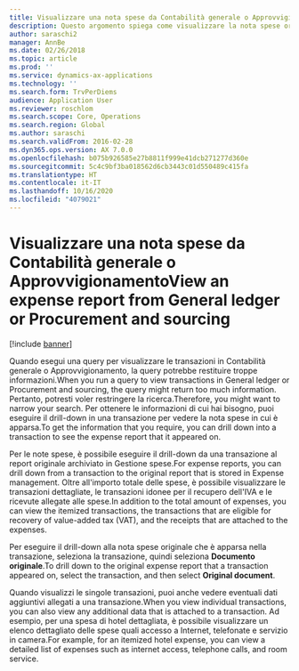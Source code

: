 ```yaml
---
title: Visualizzare una nota spese da Contabilità generale o Approvvigionamento
description: Questo argomento spiega come visualizzare la nota spese originale inclusa in una transazione.
author: saraschi2
manager: AnnBe
ms.date: 02/26/2018
ms.topic: article
ms.prod: ''
ms.service: dynamics-ax-applications
ms.technology: ''
ms.search.form: TrvPerDiems
audience: Application User
ms.reviewer: roschlom
ms.search.scope: Core, Operations
ms.search.region: Global
ms.author: saraschi
ms.search.validFrom: 2016-02-28
ms.dyn365.ops.version: AX 7.0.0
ms.openlocfilehash: b075b926585e27b8811f999e41dcb271277d360e
ms.sourcegitcommit: 5c4c9bf3ba018562d6cb3443c01d550489c415fa
ms.translationtype: HT
ms.contentlocale: it-IT
ms.lasthandoff: 10/16/2020
ms.locfileid: "4079021"
---
```

# <a name="view-an-expense-report-from-general-ledger-or-procurement-and-sourcing"></a><span data-ttu-id="df6b3-103">Visualizzare una nota spese da Contabilità generale o Approvvigionamento</span><span class="sxs-lookup"><span data-stu-id="df6b3-103">View an expense report from General ledger or Procurement and sourcing</span></span>

[!include [banner](../includes/banner.md)]

<span data-ttu-id="df6b3-104">Quando esegui una query per visualizzare le transazioni in Contabilità generale o Approvvigionamento, la query potrebbe restituire troppe informazioni.</span><span class="sxs-lookup"><span data-stu-id="df6b3-104">When you run a query to view transactions in General ledger or Procurement and sourcing, the query might return too much information.</span></span> <span data-ttu-id="df6b3-105">Pertanto, potresti voler restringere la ricerca.</span><span class="sxs-lookup"><span data-stu-id="df6b3-105">Therefore, you might want to narrow your search.</span></span> <span data-ttu-id="df6b3-106">Per ottenere le informazioni di cui hai bisogno, puoi eseguire il drill-down in una transazione per vedere la nota spese in cui è apparsa.</span><span class="sxs-lookup"><span data-stu-id="df6b3-106">To get the information that you require, you can drill down into a transaction to see the expense report that it appeared on.</span></span>

<span data-ttu-id="df6b3-107">Per le note spese, è possibile eseguire il drill-down da una transazione al report originale archiviato in Gestione spese.</span><span class="sxs-lookup"><span data-stu-id="df6b3-107">For expense reports, you can drill down from a transaction to the original report that is stored in Expense management.</span></span> <span data-ttu-id="df6b3-108">Oltre all'importo totale delle spese, è possibile visualizzare le transazioni dettagliate, le transazioni idonee per il recupero dell'IVA e le ricevute allegate alle spese.</span><span class="sxs-lookup"><span data-stu-id="df6b3-108">In addition to the total amount of expenses, you can view the itemized transactions, the transactions that are eligible for recovery of value-added tax (VAT), and the receipts that are attached to the expenses.</span></span>

<span data-ttu-id="df6b3-109">Per eseguire il drill-down alla nota spese originale che è apparsa nella transazione, seleziona la transazione, quindi seleziona **Documento originale**.</span><span class="sxs-lookup"><span data-stu-id="df6b3-109">To drill down to the original expense report that a transaction appeared on, select the transaction, and then select **Original document**.</span></span>

<span data-ttu-id="df6b3-110">Quando visualizzi le singole transazioni, puoi anche vedere eventuali dati aggiuntivi allegati a una transazione.</span><span class="sxs-lookup"><span data-stu-id="df6b3-110">When you view individual transactions, you can also view any additional data that is attached to a transaction.</span></span> <span data-ttu-id="df6b3-111">Ad esempio, per una spesa di hotel dettagliata, è possibile visualizzare un elenco dettagliato delle spese quali accesso a Internet, telefonate e servizio in camera.</span><span class="sxs-lookup"><span data-stu-id="df6b3-111">For example, for an itemized hotel expense, you can view a detailed list of expenses such as internet access, telephone calls, and room service.</span></span>

